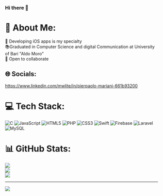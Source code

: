 ### Hi there 👋

# 💫 About Me:
 📲 Developing iOS apps is my specialty<br>  📚Graduated in Computer Science and digital Communication at University of Bari "Aldo Moro"<br>  🤝 Open to collaborate <br> 


## 🌐 Socials:
https://www.linkedin.com/mwlite/in/pierpaolo-mariani-661b93200
 

# 💻 Tech Stack:
![C](https://img.shields.io/badge/c-%2300599C.svg?style=for-the-badge&logo=c&logoColor=white) ![JavaScript](https://img.shields.io/badge/javascript-%23323330.svg?style=for-the-badge&logo=javascript&logoColor=%23F7DF1E) ![HTML5](https://img.shields.io/badge/html5-%23E34F26.svg?style=for-the-badge&logo=html5&logoColor=white) ![PHP](https://img.shields.io/badge/php-%23777BB4.svg?style=for-the-badge&logo=php&logoColor=white) ![CSS3](https://img.shields.io/badge/css3-%231572B6.svg?style=for-the-badge&logo=css3&logoColor=white) ![Swift](https://img.shields.io/badge/swift-F54A2A?style=for-the-badge&logo=swift&logoColor=white) ![Firebase](https://img.shields.io/badge/firebase-%23039BE5.svg?style=for-the-badge&logo=firebase) ![Laravel](https://img.shields.io/badge/laravel-%23FF2D20.svg?style=for-the-badge&logo=laravel&logoColor=white) ![MySQL](https://img.shields.io/badge/mysql-%2300f.svg?style=for-the-badge&logo=mysql&logoColor=white)
# 📊 GitHub Stats:
![](https://github-readme-stats.vercel.app/api?username=Pier98&theme=dark&hide_border=false&include_all_commits=false&count_private=false)<br/>
![](https://github-readme-streak-stats.herokuapp.com/?user=Pier98&theme=dark&hide_border=false)<br/>
![](https://github-readme-stats.vercel.app/api/top-langs/?username=Pier98&theme=dark&hide_border=false&include_all_commits=false&count_private=false&layout=compact)

---
[![](https://visitcount.itsvg.in/api?id=Pier98&icon=0&color=0)](https://visitcount.itsvg.in)

<!-- Proudly created with GPRM ( https://gprm.itsvg.in ) -->

